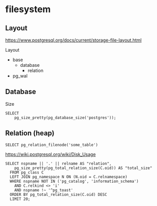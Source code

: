 # filesystem

## Layout

https://www.postgresql.org/docs/current/storage-file-layout.html

Layout
- base
  - database
    - relation
- pg_wal

## Database

Size
```postgresql
SELECT 
    pg_size_pretty(pg_database_size('postgres'));
```

## Relation (heap)

```postgresql
SELECT pg_relation_filenode('some_table') 
```


https://wiki.postgresql.org/wiki/Disk_Usage
```postgresql
SELECT nspname || '.' || relname AS "relation",
    pg_size_pretty(pg_total_relation_size(C.oid)) AS "total_size"
  FROM pg_class C
  LEFT JOIN pg_namespace N ON (N.oid = C.relnamespace)
  WHERE nspname NOT IN ('pg_catalog', 'information_schema')
    AND C.relkind <> 'i'
    AND nspname !~ '^pg_toast'
  ORDER BY pg_total_relation_size(C.oid) DESC
  LIMIT 20;
```